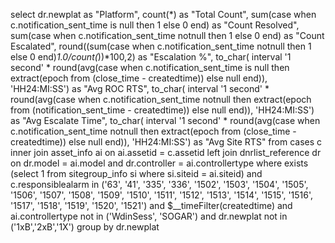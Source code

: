 select 
dr.newplat as "Platform",
count(*) as "Total Count",
sum(case when c.notification_sent_time is null then 1 else 0 end) as "Count Resolved",
sum(case when c.notification_sent_time notnull then 1 else 0 end) as "Count Escalated",
round((sum(case when c.notification_sent_time notnull then 1 else 0 end)*1.0/count(*))*100,2) as "Escalation %",
to_char( interval '1 second' * round(avg(case when c.notification_sent_time is null then extract(epoch from (close_time - createdtime)) else null end)), 'HH24:MI:SS') as "Avg ROC RTS",
to_char( interval '1 second' * round(avg(case when c.notification_sent_time notnull then extract(epoch from (notification_sent_time - createdtime)) else null end)), 'HH24:MI:SS') as "Avg Escalate Time",
to_char( interval '1 second' * round(avg(case when c.notification_sent_time notnull then extract(epoch from (close_time - createdtime)) else null end)), 'HH24:MI:SS') as "Avg Site RTS"
from cases c
inner join asset_info ai on ai.assetid = c.assetid
left join dnrlist_reference dr on dr.model = ai.model and dr.controller = ai.controllertype
where
exists (select 1 from sitegroup_info si where si.siteid = ai.siteid)
and c.responsiblealarm in ('63', '41', '335', '336', '1502', '1503', '1504', '1505', '1506', '1507', '1508', '1509', '1510', '1511', '1512', '1513', '1514', '1515', '1516', '1517', '1518', '1519', '1520', '1521')
and $__timeFilter(createdtime) 
and ai.controllertype not in ('WdinSess', 'SOGAR')
and dr.newplat not in ('1xB','2xB','1X')
group by dr.newplat
